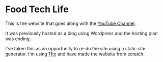 # Food Tech Life

This is the website that goes along with the [YouTube Channel](https://youtube.com/foodtechlife). 

It was previously hosted as a blog using Wordpress and the hosting plan was ending.

I've taken this as an opportunity to re-do the site using a static site generator. I'm using [11ty](https://www.11ty.dev) and have made the website from scratch.
